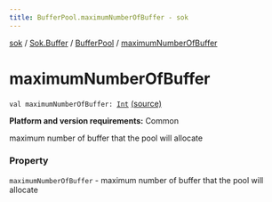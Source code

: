 ```yaml
---
title: BufferPool.maximumNumberOfBuffer - sok
---
```


[sok](../../index.html) / [Sok.Buffer](../index.html) / [BufferPool](index.html) / [maximumNumberOfBuffer](./maximum-number-of-buffer.html)

# maximumNumberOfBuffer

`val maximumNumberOfBuffer: `[`Int`](https://kotlinlang.org/api/latest/jvm/stdlib/kotlin/-int/index.html) [(source)](https://github.com/SeekDaSky/Sok/tree/master/common/sok-common/src/Sok/Buffer/BufferPool.kt#L21)

**Platform and version requirements:** Common

maximum number of buffer that the pool will allocate

### Property

`maximumNumberOfBuffer` - maximum number of buffer that the pool will allocate